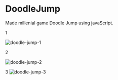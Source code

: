 # DoodleJump
Made millenial game Doodle Jump using javaScript.


1

![doodle-jump-1](https://user-images.githubusercontent.com/61384878/125667698-b138803e-4680-45ba-b4a7-17f3e440a4ec.png)


2

![doodle-jump-2](https://user-images.githubusercontent.com/61384878/125667727-f9475d3b-1fd1-44b7-b715-4bb5910874f7.png)


3
![doodle-jump-3](https://user-images.githubusercontent.com/61384878/125667747-4b36a27e-32b1-4efa-98c3-7dd2bde40e26.png)
